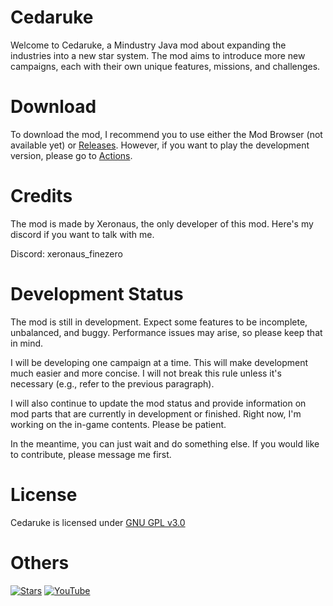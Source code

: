 # Cedaruke
Welcome to Cedaruke, a Mindustry Java mod about expanding the industries into a new star system. The mod aims to introduce more new campaigns, each with their own unique features, missions, and challenges.

# Download
To download the mod, I recommend you to use either the Mod Browser (not available yet) or [Releases](https://github.com/Xeron590/Cetadustry/releases). However, if you want to play the development version, please go to [Actions](https://github.com/Xeronaus/Cedaruke/actions).

# Credits
The mod is made by Xeronaus, the only developer of this mod. Here's my discord if you want to talk with me.

Discord: xeronaus_finezero

# Development Status
The mod is still in development. Expect some features to be incomplete, unbalanced, and buggy. Performance issues may arise, so please keep that in mind.

I will be developing one campaign at a time. This will make development much easier and more concise. I will not break this rule unless it's necessary (e.g., refer to the previous paragraph).

I will also continue to update the mod status and provide information on mod parts that are currently in development or finished. Right now, I'm working on the in-game contents. Please be patient.

In the meantime, you can just wait and do something else. If you would like to contribute, please message me first.

# License

Cedaruke is licensed under [GNU GPL v3.0](https://github.com/Xeronaus/Cedaruke/blob/main/LICENSE)

# Others

[![Stars](https://img.shields.io/github/stars/Xeronaus/Cedaruke?color=F7D747&label=⭐️%20Please%20Star%20Cedaruke%21&style=for-the-badge)](https://github.com/Xeronaus/Cedaruke)
[![YouTube](https://img.shields.io/youtube/channel/subscribers/UC8guFwFQzJ5vzDnD2bsRs1w?color=ff5959&label=YouTube&logo=youtube&style=for-the-badge)](https://www.youtube.com/@Xeronaus)
